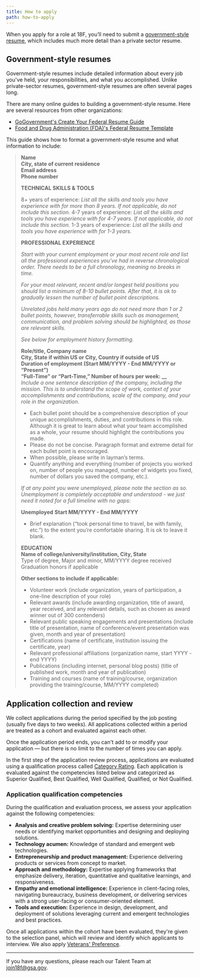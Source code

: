 ```yaml
---
title: How to apply
path: how-to-apply
---
```


When you apply for a role at 18F, you’ll need to submit a [government-style resume](#government-style-resumes), which includes much more detail than a private sector resume.

## Government-style resumes

Government-style resumes include detailed information about every job you've held, your responsibilities, and what you accomplished. Unlike private-sector resumes, government-style resumes are often several pages long.

There are many online guides to building a government-style resume. Here are several resources from other organizations:

- [GoGovernment's Create Your Federal Resume Guide](http://gogovernment.org/how_to_apply/write_your_federal_resume/create_your_resume.php) 
- [Food and Drug Administration (FDA)'s Federal Resume Template](http://www.fda.gov/downloads/AboutFDA/WorkingatFDA/UCM279014.pdf)

This guide shows how to format a government-style resume and what information to include:

> **Name**  
> **City, state of current residence**  
> **Email address**  
> **Phone number**  
> 
> **TECHNICAL SKILLS & TOOLS**
> 
> 8+ years of experience: *List all the skills and tools you have experience with for more than 8 years. If not applicable, do not include this section.*
> 4-7 years of experience: *List all the skills and tools you have experience with for 4-7 years. If not applicable, do not include this section.*
> 1-3 years of experience: *List all the skills and tools you have experience with for 1-3 years.*
> 
> **PROFESSIONAL EXPERIENCE**
> 
> *Start with your current employment or your most recent role and list all the professional experiences you’ve had in reverse chronological order. There needs to be a full chronology, meaning no breaks in time.* 
> 
> *For your most relevant, recent and/or longest held positions you should list a minimum of 8-10 bullet points. After that, it is ok to gradually lessen the number of bullet point descriptions.*
> 
> *Unrelated jobs held many years ago do not need more than 1 or 2 bullet points, however, transferrable skills such as management, communication, and problem solving should be highlighted, as those are relevant skills.*
> 
> *See below for employment history formatting.*
> 
> **Role/title, Company name**  
> **City, State if within US or City, Country if outside of US**  
> **Duration of employment (Start MM/YYYY - End MM/YYYY or “Present”)**  
> **“Full-Time” or “Part-Time,” Number of hours per week: __**  
> *Include a one sentence description of the company, including the mission. This is to understand the scope of work, context of your accomplishments and contributions, scale of the company, and your role in the organization.*
> 
> - Each bullet point should be a comprehensive description of your unique accomplishments, duties, and contributions in this role. Although it is great to learn about what your team accomplished as a whole, your resume should highlight the contributions you made.
> - Please do not be concise. Paragraph format and extreme detail for each bullet point is encouraged.
> - When possible, please write in layman’s terms.
> - Quantify anything and everything (number of projects you worked on, number of people you managed, number of widgets you fixed, number of dollars you saved the company, etc.).
> 
> *If at any point you were unemployed, please note the section as so. Unemployment is completely acceptable and understood - we just need it noted for a full timeline with no gaps:*
> 
> **Unemployed** 
> **Start MM/YYYY - End MM/YYYY** 
> 
> - Brief explanation (“took personal time to travel, be with family, etc.”) to the extent you’re comfortable sharing. It is ok to leave it blank.
> 
> **EDUCATION**  
> **Name of college/university/institution, City, State**  
> Type of degree, Major and minor, MM/YYYY degree received  
> Graduation honors if applicable 
> 
> **Other sections to include if applicable:**  
> 
> - Volunteer work (include organization, years of participation, a one-line description of your role)
> - Relevant awards (include awarding organization, title of award, year received, and any relevant details, such as chosen as award winner out of 300 contenders)
> - Relevant public speaking engagements and presentations (include title of presentation, name of conference/event presentation was given, month and year of presentation)
> - Certifications (name of certificate, institution issuing the certificate, year) 
> - Relevant professional affiliations (organization name, start YYYY - end YYYY) 
> - Publications (including internet, personal blog posts) (title of published work, month and year of publication)
> - Training and courses (name of training/course, organization providing the training/course, MM/YYYY completed)

## Application collection and review

We collect applications during the period specified by the job posting (usually five days to two weeks). All applications collected within a period are treated as a cohort and evaluated against each other.

Once the application period ends, you can't add to or modify your application — but there is no limit to the number of times you can apply.

In the first step of the application review process, applications are evaluated using a qualification process called [Category Rating](https://www.opm.gov/policy-data-oversight/hiring-information/competitive-hiring/#url=Category-Rating). Each application is evaluated against the competencies listed below and categorized as Superior Qualified, Best Qualified, Well Qualified, Qualified, or Not Qualified.

### Application qualification competencies

During the qualification and evaluation process, we assess your application against the following competencies:

- **Analysis and creative problem solving:** Expertise determining user
needs or identifying market opportunities and designing and
deploying solutions.
- **Technology acumen:** Knowledge of standard and emergent web
technologies.
- **Entrepreneurship and product management:** Experience delivering
products or services from concept to market.
- **Approach and methodology:** Expertise applying frameworks that
emphasize delivery, iteration, quantitative and qualitative learnings,
and responsiveness.
- **Empathy and emotional intelligence:** Experience in client-facing
roles, navigating bureaucracy, business development, or delivering
services with a strong user-facing or consumer-oriented element.
- **Tools and execution:** Experience in design, development, and
deployment of solutions leveraging current and emergent
technologies and best practices.

Once all applications within the cohort have been evaluated, they're given to the selection panel, which will review and identify which applicants to interview. We also apply [Veterans' Preference](http://www.fedshirevets.gov/job/vetpref/index.aspx).

------

If you have any questions, please reach our Talent Team at [join18f@gsa.gov](mailto:join18f@gsa.gov).
